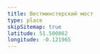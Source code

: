 ```yaml
---
title: Вестминстерский мост
type: place
skipSitemap: true
latitude: 51.500862
longitude: -0.121965
---
```

